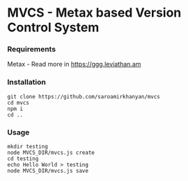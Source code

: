 # MVCS - Metax based Version Control System

### Requirements
  Metax - Read more in https://ggg.leviathan.am

### Installation

```
git clone https://github.com/saroamirkhanyan/mvcs
cd mvcs
npm i
cd ..
```

### Usage

```
mkdir testing
node MVCS_DIR/mvcs.js create
cd testing
echo Hello World > testing
node MVCS_DIR/mvcs.js save
```
